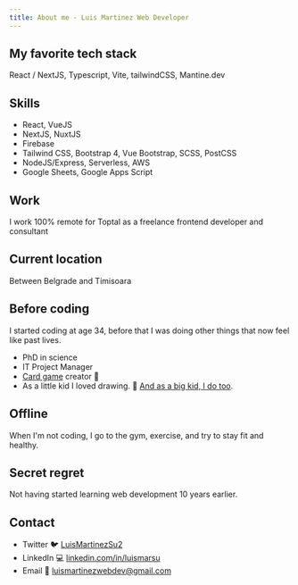 ```yaml
---
title: About me - Luis Martinez Web Developer
---
```


## My favorite tech stack

React / NextJS, Typescript, Vite, tailwindCSS, Mantine.dev

## Skills

- React, VueJS
- NextJS, NuxtJS
- Firebase
- Tailwind CSS, Bootstrap 4, Vue Bootstrap, SCSS, PostCSS
- NodeJS/Express, Serverless, AWS
- Google Sheets, Google Apps Script

## Work

I work 100% remote for Toptal as a freelance frontend developer and consultant

## Current location

Between Belgrade and Timisoara

## Before coding

I started coding at age 34, before that I was doing other things that now feel like past lives.

- PhD in science
- IT Project Manager
- [Card game](https://www.kickstarter.com/projects/rafaelgonzalez/final-boss-the-card-game) creator 🎲
- As a little kid I loved drawing. 🎨 [And as a big kid, I do too](https://www.artstation.com/luismartinez).

## Offline

When I'm not coding, I go to the gym, exercise, and try to stay fit and healthy.

## Secret regret

Not having started learning web development 10 years earlier.

## Contact

- Twitter 🐦 [LuisMartinezSu2](https://twitter.com/LuisMartinezSu2)
- LinkedIn 💻 [linkedin.com/in/luismarsu](https://www.linkedin.com/in/luismarsu)
- Email 📧 [luismartinezwebdev@gmail.com](mailto:luismartinezwebdev@gmail.com)

